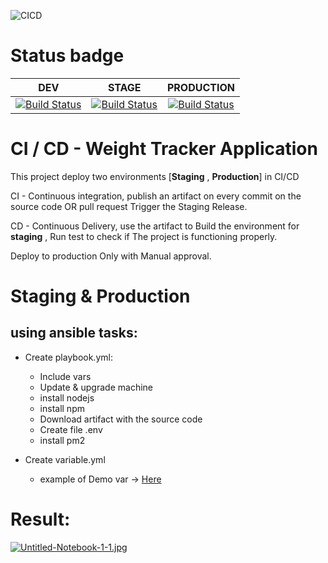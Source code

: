 

![CICD](https://wiiisdom.com/wp-content/uploads/2022/03/rise-ci-cd-analytics-feature-img.png)

# Status badge
| **DEV**                                                                                                                                                                                                     | **STAGE**                                                                                                                                                                                                                 | **PRODUCTION**                                                                                                                                                                                                            |
|:-----------------------------------------------------------------------------------------------------------------------------------------------------------------------------------------------------------:|:-------------------------------------------------------------------------------------------------------------------------------------------------------------------------------------------------------------------------:|:-------------------------------------------------------------------------------------------------------------------------------------------------------------------------------------------------------------------------:|
| [![Build Status](https://dev.azure.com/Ben-swisa/Bootcamp-app/_apis/build/status/Bootcamp-app?branchName=main)](https://dev.azure.com/Ben-swisa/Bootcamp-app/_build/latest?definitionId=17&branchName=main) | [![Build Status](https://dev.azure.com/Ben-swisa/Bootcamp-app/_apis/build/status/Bootcamp-app?branchName=main)](https://vsrm.dev.azure.com/Ben-swisa/_apis/public/Release/badge/227f0bf8-12b7-4009-a24e-64b4f3457d20/1/1) | [![Build Status](https://dev.azure.com/Ben-swisa/Bootcamp-app/_apis/build/status/Bootcamp-app?branchName=main)](https://vsrm.dev.azure.com/Ben-swisa/_apis/public/Release/badge/227f0bf8-12b7-4009-a24e-64b4f3457d20/1/8) |

# CI / CD - Weight Tracker Application


This project deploy two environments [**Staging** , **Production**] in CI/CD

CI - Continuous integration, publish an artifact on every commit on the source code OR pull request
Trigger the Staging Release.

CD - Continuous Delivery, use the artifact to Build the environment for **staging**
, Run test to check if The project is functioning properly. 

Deploy to production Only with Manual approval.



    

# Staging & Production
## using ansible tasks:
- Create playbook.yml:
   * Include vars
   * Update & upgrade machine
   * install nodejs
   * install npm
   * Download artifact with the source code
   * Create file .env
   * install pm2 
   
- Create variable.yml
   * example of Demo var -> [Here](https://github.com/BemjaminS/Terraform-Ansible/tree/main/Ansible)

# Result:
[![Untitled-Notebook-1-1.jpg](https://i.postimg.cc/Gtmjk94q/Untitled-Notebook-1-1.jpg)](https://postimg.cc/LYGfS9B1)






